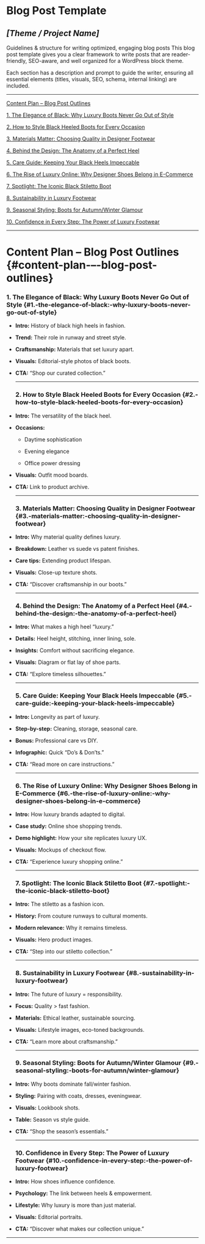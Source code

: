 # **Blog Post Template**

## *\[Theme / Project Name\]*

Guidelines & structure for writing optimized, engaging blog posts This blog post template gives you a clear framework to write posts that are reader-friendly, SEO-aware, and well organized for a WordPress block theme.

Each section has a description and prompt to guide the writer, ensuring all essential elements (titles, visuals, SEO, schema, internal linking) are included.

---

[Content Plan – Blog Post Outlines](#content-plan-–-blog-post-outlines)

[1\. The Elegance of Black: Why Luxury Boots Never Go Out of Style](#1.-the-elegance-of-black:-why-luxury-boots-never-go-out-of-style)

[2\. How to Style Black Heeled Boots for Every Occasion](#2.-how-to-style-black-heeled-boots-for-every-occasion)

[3\. Materials Matter: Choosing Quality in Designer Footwear](#3.-materials-matter:-choosing-quality-in-designer-footwear)

[4\. Behind the Design: The Anatomy of a Perfect Heel](#4.-behind-the-design:-the-anatomy-of-a-perfect-heel)

[5\. Care Guide: Keeping Your Black Heels Impeccable](#5.-care-guide:-keeping-your-black-heels-impeccable)

[6\. The Rise of Luxury Online: Why Designer Shoes Belong in E-Commerce](#6.-the-rise-of-luxury-online:-why-designer-shoes-belong-in-e-commerce)

[7\. Spotlight: The Iconic Black Stiletto Boot](#7.-spotlight:-the-iconic-black-stiletto-boot)

[8\. Sustainability in Luxury Footwear](#8.-sustainability-in-luxury-footwear)

[9\. Seasonal Styling: Boots for Autumn/Winter Glamour](#9.-seasonal-styling:-boots-for-autumn/winter-glamour)

[10\. Confidence in Every Step: The Power of Luxury Footwear](#10.-confidence-in-every-step:-the-power-of-luxury-footwear)

---

# **Content Plan – Blog Post Outlines** {#content-plan-–-blog-post-outlines}

### **1\. The Elegance of Black: Why Luxury Boots Never Go Out of Style** {#1.-the-elegance-of-black:-why-luxury-boots-never-go-out-of-style}

* **Intro:** History of black high heels in fashion.

* **Trend:** Their role in runway and street style.

* **Craftsmanship:** Materials that set luxury apart.

* **Visuals:** Editorial-style photos of black boots.

* **CTA:** “Shop our curated collection.”

  ---

  ### **2\. How to Style Black Heeled Boots for Every Occasion** {#2.-how-to-style-black-heeled-boots-for-every-occasion}

* **Intro:** The versatility of the black heel.

* **Occasions:**

  * Daytime sophistication

  * Evening elegance

  * Office power dressing

* **Visuals:** Outfit mood boards.

* **CTA:** Link to product archive.

  ---

  ### **3\. Materials Matter: Choosing Quality in Designer Footwear** {#3.-materials-matter:-choosing-quality-in-designer-footwear}

* **Intro:** Why material quality defines luxury.

* **Breakdown:** Leather vs suede vs patent finishes.

* **Care tips:** Extending product lifespan.

* **Visuals:** Close-up texture shots.

* **CTA:** “Discover craftsmanship in our boots.”

  ---

  ### **4\. Behind the Design: The Anatomy of a Perfect Heel** {#4.-behind-the-design:-the-anatomy-of-a-perfect-heel}

* **Intro:** What makes a high heel “luxury.”

* **Details:** Heel height, stitching, inner lining, sole.

* **Insights:** Comfort without sacrificing elegance.

* **Visuals:** Diagram or flat lay of shoe parts.

* **CTA:** “Explore timeless silhouettes.”

  ---

  ### **5\. Care Guide: Keeping Your Black Heels Impeccable** {#5.-care-guide:-keeping-your-black-heels-impeccable}

* **Intro:** Longevity as part of luxury.

* **Step-by-step:** Cleaning, storage, seasonal care.

* **Bonus:** Professional care vs DIY.

* **Infographic:** Quick “Do’s & Don’ts.”

* **CTA:** “Read more on care instructions.”

  ---

  ### **6\. The Rise of Luxury Online: Why Designer Shoes Belong in E-Commerce** {#6.-the-rise-of-luxury-online:-why-designer-shoes-belong-in-e-commerce}

* **Intro:** How luxury brands adapted to digital.

* **Case study:** Online shoe shopping trends.

* **Demo highlight:** How your site replicates luxury UX.

* **Visuals:** Mockups of checkout flow.

* **CTA:** “Experience luxury shopping online.”

  ---

  ### **7\. Spotlight: The Iconic Black Stiletto Boot** {#7.-spotlight:-the-iconic-black-stiletto-boot}

* **Intro:** The stiletto as a fashion icon.

* **History:** From couture runways to cultural moments.

* **Modern relevance:** Why it remains timeless.

* **Visuals:** Hero product images.

* **CTA:** “Step into our stiletto collection.”

  ---

  ### **8\. Sustainability in Luxury Footwear** {#8.-sustainability-in-luxury-footwear}

* **Intro:** The future of luxury \= responsibility.

* **Focus:** Quality \> fast fashion.

* **Materials:** Ethical leather, sustainable sourcing.

* **Visuals:** Lifestyle images, eco-toned backgrounds.

* **CTA:** “Learn more about craftsmanship.”

  ---

  ### **9\. Seasonal Styling: Boots for Autumn/Winter Glamour** {#9.-seasonal-styling:-boots-for-autumn/winter-glamour}

* **Intro:** Why boots dominate fall/winter fashion.

* **Styling:** Pairing with coats, dresses, eveningwear.

* **Visuals:** Lookbook shots.

* **Table:** Season vs style guide.

* **CTA:** “Shop the season’s essentials.”

  ---

  ### **10\. Confidence in Every Step: The Power of Luxury Footwear** {#10.-confidence-in-every-step:-the-power-of-luxury-footwear}

* **Intro:** How shoes influence confidence.

* **Psychology:** The link between heels & empowerment.

* **Lifestyle:** Why luxury is more than just material.

* **Visuals:** Editorial portraits.

* **CTA:** “Discover what makes our collection unique.”

---

